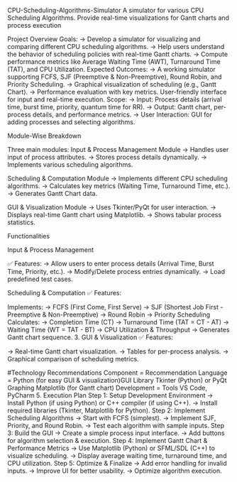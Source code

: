 CPU-Scheduling-Algorithms-Simulator
A simulator for various CPU Scheduling Algorithms. Provide real-time visualizations for Gantt charts and process execution

Project Overview
Goals:
-> Develop a simulator for visualizing and comparing different CPU scheduling algorithms.
-> Help users understand the behavior of scheduling policies with real-time Gantt charts.
-> Compute performance metrics like Average Waiting Time (AWT), Turnaround Time (TAT), and CPU Utilization.
Expected Outcomes:
-> A working simulator supporting FCFS, SJF (Preemptive & Non-Preemptive), Round Robin, and Priority Scheduling.
-> Graphical visualization of scheduling (e.g., Gantt Chart).
-> Performance evaluation with key metrics.
User-friendly interface for input and real-time execution.
Scope:
-> Input: Process details (arrival time, burst time, priority, quantum time for RR).
-> Output: Gantt chart, per-process details, and performance metrics.
-> User Interaction: GUI for adding processes and selecting algorithms.

Module-Wise Breakdown

Three main modules:
Input & Process Management Module
-> Handles user input of process attributes.
-> Stores process details dynamically.
-> Implements various scheduling algorithms.

Scheduling & Computation Module
-> Implements different CPU scheduling algorithms.
-> Calculates key metrics (Waiting Time, Turnaround Time, etc.).
-> Generates Gantt Chart data.

GUI & Visualization Module
-> Uses Tkinter/PyQt for user interaction.
-> Displays real-time Gantt chart using Matplotlib.
-> Shows tabular process statistics.

Functionalities

Input & Process Management

✅ Features:
-> Allow users to enter process details (Arrival Time, Burst Time, Priority, etc.).
-> Modify/Delete process entries dynamically.
-> Load predefined test cases.

Scheduling & Computation
✅ Features:

Implements:
-> FCFS (First Come, First Serve)
-> SJF (Shortest Job First - Preemptive & Non-Preemptive)
-> Round Robin
-> Priority Scheduling
Calculates:
-> Completion Time (CT)
-> Turnaround Time (TAT = CT - AT)
-> Waiting Time (WT = TAT - BT)
-> CPU Utilization & Throughput
-> Generates Gantt chart sequence. 3. GUI & Visualization
✅ Features:

-> Real-time Gantt chart visualization.
-> Tables for per-process analysis.
-> Graphical comparison of scheduling metrics.

#Technology Recommendations
Component = Recommendation
Language = Python (for easy GUI & visualization)GUI Library Tkinter (Python) or PyQt Graphing Matplotlib (for Gantt chart)
Development = Tools VS Code, PyCharm
5. Execution Plan
Step 1: Setup Development Environment
-> Install Python (if using Python) or C++ compiler (if using C++).
-> Install required libraries (Tkinter, Matplotlib for Python).
Step 2: Implement Scheduling Algorithms
-> Start with FCFS (simplest).
-> Implement SJF, Priority, and Round Robin.
-> Test each algorithm with sample inputs.
Step 3: Build the GUI
-> Create a simple process input interface.
-> Add buttons for algorithm selection & execution.
Step 4: Implement Gantt Chart & Performance Metrics
-> Use Matplotlib (Python) or SFML/SDL (C++) to visualize scheduling.
-> Display average waiting time, turnaround time, and CPU utilization.
Step 5: Optimize & Finalize
-> Add error handling for invalid inputs.
-> Improve UI for better usability.
-> Optimize algorithm execution.
